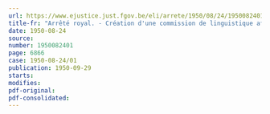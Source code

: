 ```yaml
---
url: https://www.ejustice.just.fgov.be/eli/arrete/1950/08/24/1950082401/justel
title-fr: "Arrêté royal. - Création d'une commission de linguistique africaine"
date: 1950-08-24
source:
number: 1950082401
page: 6866
case: 1950-08-24/01
publication: 1950-09-29
starts:
modifies:
pdf-original:
pdf-consolidated:
---
```


